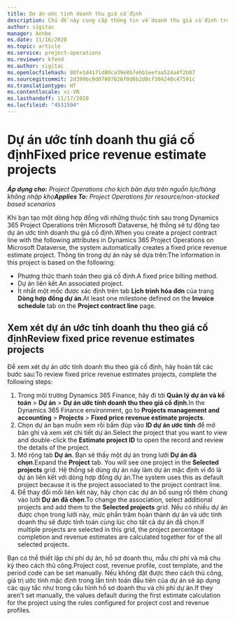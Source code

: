 ```yaml
---
title: Dự án ước tính doanh thu giá cố định
description: Chủ đề này cung cấp thông tin về doanh thu giá cố định trong dự án.
author: sigitac
manager: Annbe
ms.date: 11/16/2020
ms.topic: article
ms.service: project-operations
ms.reviewer: kfend
ms.author: sigitac
ms.openlocfilehash: 80fe1d4171d80ca39e8b7ebb1eefaa524a4f2b07
ms.sourcegitcommit: 2d399bc9d07807626f0d6b2d0cf304240c47591c
ms.translationtype: HT
ms.contentlocale: vi-VN
ms.lasthandoff: 11/17/2020
ms.locfileid: "4531594"
---
```

# <a name="fixed-price-revenue-estimate-projects"></a><span data-ttu-id="e435e-103">Dự án ước tính doanh thu giá cố định</span><span class="sxs-lookup"><span data-stu-id="e435e-103">Fixed price revenue estimate projects</span></span> 

<span data-ttu-id="e435e-104">_**Áp dụng cho:** Project Operations cho kịch bản dựa trên nguồn lực/hàng không nhập kho_</span><span class="sxs-lookup"><span data-stu-id="e435e-104">_**Applies To:** Project Operations for resource/non-stocked based scenarios_</span></span>

<span data-ttu-id="e435e-105">Khi bạn tạo một dòng hợp đồng với những thuộc tính sau trong Dynamics 365 Project Operations trên Microsoft Dataverse, hệ thống sẽ tự động tạo dự án ước tính doanh thu giá cố định.</span><span class="sxs-lookup"><span data-stu-id="e435e-105">When you create a project contract line with the following attributes in Dynamics 365 Project Operations on Microsoft Dataverse, the system automatically creates a fixed price revenue estimate project.</span></span> <span data-ttu-id="e435e-106">Thông tin trong dự án này sẽ dựa trên:</span><span class="sxs-lookup"><span data-stu-id="e435e-106">The information in this project is based on the following:</span></span>

  - <span data-ttu-id="e435e-107">Phương thức thanh toán theo giá cố định.</span><span class="sxs-lookup"><span data-stu-id="e435e-107">A fixed price billing method.</span></span>
  - <span data-ttu-id="e435e-108">Dự án liên kết.</span><span class="sxs-lookup"><span data-stu-id="e435e-108">An associated project.</span></span>
  - <span data-ttu-id="e435e-109">Ít nhất một mốc được xác định trên tab **Lịch trình hóa đơn** của trang **Dòng hợp đồng dự án**.</span><span class="sxs-lookup"><span data-stu-id="e435e-109">At least one milestone defined on the **Invoice schedule** tab on the **Project contract line** page.</span></span>

## <a name="review-fixed-price-revenue-estimates-projects"></a><span data-ttu-id="e435e-110">Xem xét dự án ước tính doanh thu theo giá cố định</span><span class="sxs-lookup"><span data-stu-id="e435e-110">Review fixed price revenue estimates projects</span></span>
<span data-ttu-id="e435e-111">Để xem xét dự án ước tính doanh thu theo giá cố định, hãy hoàn tất các bước sau:</span><span class="sxs-lookup"><span data-stu-id="e435e-111">To review fixed price revenue estimates projects, complete the following steps:</span></span>

1. <span data-ttu-id="e435e-112">Trong môi trường Dynamics 365 Finance, hãy đi tới **Quản lý dự án và kế toán** > **Dự án** > **Dự án ước tính doanh thu theo giá cố định**.</span><span class="sxs-lookup"><span data-stu-id="e435e-112">In the Dynamics 365 Finance environment, go to **Projects management and accounting** > **Projects** > **Fixed price revenue estimate projects**.</span></span>
2. <span data-ttu-id="e435e-113">Chọn dự án bạn muốn xem rồi bấm đúp vào **ID dự án ước tính** để mở bản ghi và xem xét chi tiết dự án.</span><span class="sxs-lookup"><span data-stu-id="e435e-113">Select the project that you want to view and double-click the **Estimate project ID** to open the record and review the details of the project.</span></span>
3. <span data-ttu-id="e435e-114">Mở rộng tab **Dự án**. Bạn sẽ thấy một dự án trong lưới **Dự án đã chọn**.</span><span class="sxs-lookup"><span data-stu-id="e435e-114">Expand the **Project** tab. You will see one project in the **Selected projects** grid.</span></span> <span data-ttu-id="e435e-115">Hệ thống sẽ dùng dự án này làm dự án mặc định vì đó là dự án liên kết với dòng hợp đồng dự án.</span><span class="sxs-lookup"><span data-stu-id="e435e-115">The system uses this as default project because it is the project associated to the project contract line.</span></span> 
4. <span data-ttu-id="e435e-116">Để thay đổi mối liên kết này, hãy chọn các dự án bổ sung rồi thêm chúng vào lưới **Dự án đã chọn**.</span><span class="sxs-lookup"><span data-stu-id="e435e-116">To change the association, select additional projects and add them to the **Selected projects** grid.</span></span> <span data-ttu-id="e435e-117">Nếu có nhiều dự án được chọn trong lưới này, mức phần trăm hoàn thành dự án và ước tính doanh thu sẽ được tính toán cùng lúc cho tất cả dự án đã chọn.</span><span class="sxs-lookup"><span data-stu-id="e435e-117">If multiple projects are selected in this grid, the project percentage completion and revenue estimates are calculated together for of the all selected projects.</span></span>

  <span data-ttu-id="e435e-118">Bạn có thể thiết lập chi phí dự án, hồ sơ doanh thu, mẫu chi phí và mã chu kỳ theo cách thủ công.</span><span class="sxs-lookup"><span data-stu-id="e435e-118">Project cost, revenue profile, cost template, and the period code can be set manually.</span></span> <span data-ttu-id="e435e-119">Nếu không đặt được theo cách thủ công, giá trị ước tính mặc định trong lần tính toán đầu tiên của dự án sẽ áp dụng các quy tắc như trong cấu hình hồ sơ doanh thu và chi phí dự án.</span><span class="sxs-lookup"><span data-stu-id="e435e-119">If they aren't set manually, the values default during the first estimate calculation for the project using the rules configured for project cost and revenue profiles.</span></span>

